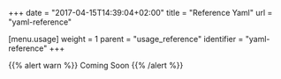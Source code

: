 +++
date = "2017-04-15T14:39:04+02:00"
title = "Reference Yaml"
url = "yaml-reference"

[menu.usage]
  weight = 1
  parent = "usage_reference"
  identifier = "yaml-reference"
+++

{{% alert warn %}}
Coming Soon
{{% /alert %}}
